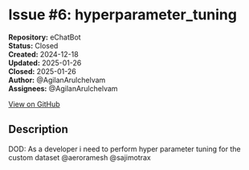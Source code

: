 # Issue #6: hyperparameter_tuning

**Repository:** eChatBot  
**Status:** Closed  
**Created:** 2024-12-18  
**Updated:** 2025-01-26  
**Closed:** 2025-01-26  
**Author:** @AgilanArulchelvam  
**Assignees:** @AgilanArulchelvam  

[View on GitHub](https://github.com/Simtestlab/eChatBot/issues/6)

## Description

DOD:
As a developer i need to perform hyper parameter tuning for the custom dataset @aeroramesh @sajimotrax 